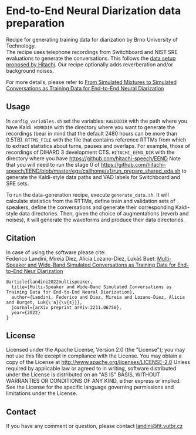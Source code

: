 # End-to-End Neural Diarization data preparation

Recipe for generating training data for diarization by Brno University of Technology. \
The recipe uses telephone recordings from Switchboard and NIST SRE evaluations to generate the conversations. This follows the [data setup proposed by Hitachi](https://github.com/hitachi-speech/EEND/blob/b851eecd8d7a966487ed3e4ff934a1581a73cc9e/egs/callhome/v1/run_prepare_shared_eda.sh). Our recipe optionally adds reverberation and/or background noises.

For more details, please refer to [From Simulated Mixtures to Simulated Conversations as Training Data for End-to-End Neural Diarization](https://arxiv.org/abs/2204.00890)


## Usage
In `config_variables.sh` set the variables:
`KALDIDIR` with the path where you have Kaldi.
`WORKDIR` with the directory where you want to generate the recordings (bear in mind that the default 2480 hours can be more than 0.5TB).
`RTTMS_FILE` with the file that contains reference RTTMs from which to extract statistics about turns, pauses and overlaps. For example, those of recordings of DIHARD 3 development CTS.
`HITACHI_EEND_DIR` with the directory where you have https://github.com/hitachi-speech/EEND Note that you will need to run the stage 0 of https://github.com/hitachi-speech/EEND/blob/master/egs/callhome/v1/run_prepare_shared_eda.sh to generate the Kaldi-style data paths and VAD labels for Switchboard and SRE sets.

To run the data-generation recipe, execute `generate_data.sh`. It will calculate statistics from the RTTMs, define train and validation sets of speakers, define the conversations and generate their corresponding Kaldi-style data directories. Then, given the choice of augmentations (reverb and noises), it will generate the waveforms and produce their data directories.



## Citation
In case of using the software please cite:\
Federico Landini, Mireia Diez, Alicia Lozano-Diez, Lukáš Buet: [Multi-Speaker and Wide-Band Simulated Conversations as Training Data for End-to-End Neur Diarization](https://arxiv.org/abs/2211.06750)
```
@article{landini2022multispeaker,
  title={Multi-Speaker and Wide-Band Simulated Conversations as Training Data for End-to-End Neural Diarization},
  author={Landini, Federico and Diez, Mireia and Lozano-Diez, Alicia and Burget, Luk{\'a}{\v{s}}},
  journal={arXiv preprint arXiv:2211.06750},
  year={2022}
}
```


## License

Licensed under the Apache License, Version 2.0 (the "License"); you may not use this file except in compliance with the License. You may obtain a copy of the License at http://www.apache.org/licenses/LICENSE-2.0 Unless required by applicable law or agreed to in writing, software distributed under the License is distributed on an "AS IS" BASIS, WITHOUT WARRANTIES OR CONDITIONS OF ANY KIND, either express or implied. See the License for the specific language governing permissions and limitations under the License.



## Contact
If you have any comment or question, please contact landini@fit.vutbr.cz
